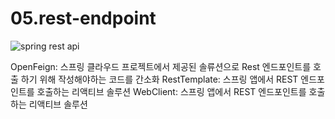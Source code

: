 # 05.rest-endpoint

![spring rest api](https://miro.medium.com/v2/resize:fit:1400/1*nLqrNaZNVPNRrnEmTrEKjg.png)

OpenFeign: 스프링 클라우드 프로젝트에서 제공된 솔류션으로 Rest 엔드포인트를 호출 하기 위해 작성해야하는 코드를 간소화
RestTemplate: 스프링 앱에서 REST 엔드포인트를 호출하는 리액티브 솔루션
WebClient: 스프링 앱에서 REST 엔드포인트를 호출하는 리액티브 솔루션
